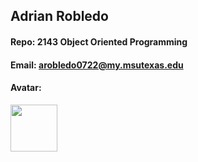 ## Adrian Robledo

#### Repo: 2143 Object Oriented Programming
#### Email: arobledo0722@my.msutexas.edu

#### Avatar:
<img src="https://drive.google.com/file/d/1dPhPJLH61MhfykZHmCg1xgCG2RXzp9kc/view?usp=drive_link" width="75">
